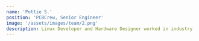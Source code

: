 ```yaml
---
name: 'Pottie S.'
position: 'PCBCrew, Senior Engineer'
image: '/assets/images/team/2.png'
description: Linux Developer and Hardware Designer worked in industry
---
```

